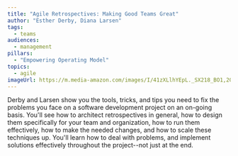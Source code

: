 ```yaml
---
title: "Agile Retrospectives: Making Good Teams Great" 
author: "Esther Derby, Diana Larsen"
tags:
  - teams
audiences: 
  - management
pillars:
  - "Empowering Operating Model"
topics:
  - agile
imageUrl: https://m.media-amazon.com/images/I/41zXLlhYEpL._SX218_BO1,204,203,200_QL40_ML2_.jpg
---
```


Derby and Larsen show you the tools, tricks, and tips you need to fix the problems you face on a software development project on an on-going basis. You'll see how to architect retrospectives in general, how to design them specifically for your team and organization, how to run them effectively, how to make the needed changes, and how to scale these techniques up. You'll learn how to deal with problems, and implement solutions effectively throughout the project--not just at the end.
